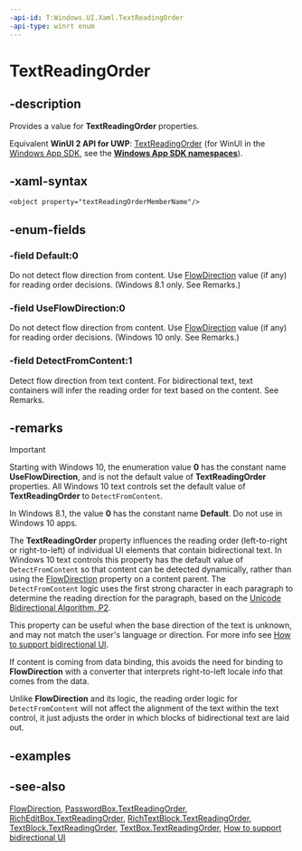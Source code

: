 ```yaml
---
-api-id: T:Windows.UI.Xaml.TextReadingOrder
-api-type: winrt enum
---
```


<!-- Enumeration syntax
public enum Windows.UI.Xaml.TextReadingOrder : int
-->

# TextReadingOrder

## -description
Provides a value for **TextReadingOrder** properties.

Equivalent **WinUI 2 API for UWP**: [TextReadingOrder](/windows/winui/api/microsoft.ui.xaml.textreadingorder) (for WinUI in the [Windows App SDK](/windows/apps/windows-app-sdk/), see the **[Windows App SDK namespaces](/windows/windows-app-sdk/api/winrt/)**).

## -xaml-syntax
```xaml
<object property="textReadingOrderMemberName"/>
```


## -enum-fields
### -field Default:0
Do not detect flow direction from content. Use [FlowDirection](flowdirection.md) value (if any) for reading order decisions. (Windows 8.1 only. See Remarks.)

### -field UseFlowDirection:0
Do not detect flow direction from content. Use [FlowDirection](flowdirection.md) value (if any) for reading order decisions. (Windows 10 only. See Remarks.)

### -field DetectFromContent:1
Detect flow direction from text content. For bidirectional text, text containers will infer the reading order for text based on the content. See Remarks.


## -remarks
> [!IMPORTANT]
> Starting with Windows 10, the enumeration value **0** has the constant name **UseFlowDirection**, and is not the default value of **TextReadingOrder** properties. All Windows 10 text controls set the default value of **TextReadingOrder** to `DetectFromContent`.
>
> In Windows 8.1, the value **0** has the constant name **Default**. Do not use in Windows 10 apps.

The **TextReadingOrder** property influences the reading order (left-to-right or right-to-left) of individual UI elements that contain bidirectional text. In Windows 10 text controls this property has the default value of `DetectFromContent` so that content can be detected dynamically, rather than using the [FlowDirection](frameworkelement_flowdirection.md) property on a content parent. The `DetectFromContent` logic uses the first strong character in each paragraph to determine the reading direction for the paragraph, based on the [Unicode Bidirectional Algorithm, P2](https://www.unicode.org/reports/tr9/#P2).

This property can be useful when the base direction of the text is unknown, and may not match the user's language or direction. For more info see [How to support bidirectional UI](/previous-versions/windows/apps/jj712703(v=win.10)).

If content is coming from data binding, this avoids the need for binding to **FlowDirection** with a converter that interprets right-to-left locale info that comes from the data.

Unlike **FlowDirection** and its logic, the reading order logic for `DetectFromContent` will not affect the alignment of the text within the text control, it just adjusts the order in which blocks of bidirectional text are laid out.

## -examples

## -see-also
[FlowDirection](flowdirection.md), [PasswordBox.TextReadingOrder](/uwp/api/windows.ui.xaml.controls.passwordbox.textreadingorder), [RichEditBox.TextReadingOrder](/uwp/api/windows.ui.xaml.controls.richeditbox.textreadingorder), [RichTextBlock.TextReadingOrder](/uwp/api/windows.ui.xaml.controls.richtextblock.textreadingorder), [TextBlock.TextReadingOrder](/uwp/api/windows.ui.xaml.controls.textblock.textreadingorder), [TextBox.TextReadingOrder](/uwp/api/windows.ui.xaml.controls.textbox.textreadingorder), [How to support bidirectional UI](/previous-versions/windows/apps/jj712703(v=win.10))
